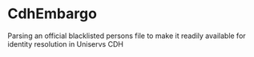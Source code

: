 # CdhEmbargo
Parsing an official blacklisted persons file to make it readily available for identity resolution in Uniservs CDH 
